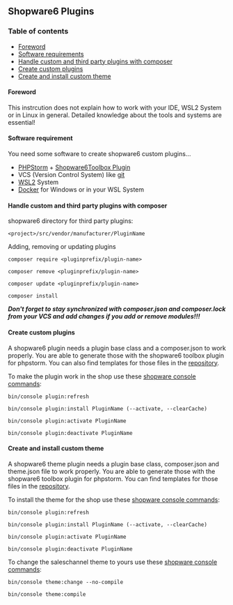 ## Shopware6 Plugins

### Table of contents
 - [Foreword](#Foreword)
 - [Software requirements](#Software-requirements)
 - [Handle custom and third party plugins with composer](#Handle-custom-and-third-party-plugins-with-composer)
 - [Create custom plugins](#Create-custom-plugins)
 - [Create and install custom theme](#Create-and-install-custom-theme)

#### Foreword
 This instrcution does not explain how to work with your IDE, WSL2 System or in Linux in general.
Detailed knowledge about the tools and systems are essential!

#### Software requirement
You need some software to create shopware6 custom plugins...
 - [PHPStorm](https://www.jetbrains.com/de-de/phpstorm/) + [Shopware6Toolbox Plugin](https://plugins.jetbrains.com/plugin/17632-shopware-6-toolbox)
 - VCS (Version Control System) like [git](https://git-scm.com/)
 - [WSL2](https://learn.microsoft.com/de-de/windows/wsl/install) System
 - [Docker](https://www.docker.com/) for Windows or in your WSL System

#### Handle custom and third party plugins with composer
shopware6 directory for third party plugins:

```<project>/src/vendor/manufacturer/PluginName```

Adding, removing or updating plugins

```composer require <pluginprefix/plugin-name>```

```composer remove <pluginprefix/plugin-name>```

```composer update <pluginprefix/plugin-name>```

```composer install```

***Don't forget to stay synchronized with composer.json and composer.lock from your VCS and add changes if you add or remove modules!!!***

#### Create custom plugins
A shopware6 plugin needs a plugin base class and a composer.json to work properly.
You are able to generate those with the shopware6 toolbox plugin for phpstorm.
You can also find templates for those files in the [repository](https://github.com/keanuklennerdev/sw6plugins/tree/main/ConnePluginName).

To make the plugin work in the shop use these [shopware console commands](https://docs.shopware.com/en/shopware-6-en/tutorials-and-faq/shopware-cli):

```bin/console plugin:refresh```

```bin/console plugin:install PluginName (--activate, --clearCache)```

```bin/console plugin:activate PluginName ```

```bin/console plugin:deactivate PluginName ```

#### Create and install custom theme
A shopware6 theme plugin needs a plugin base class, composer.json and theme.json file to work properly.
You are able to generate those with the shopware6 toolbox plugin for phpstorm.
You can find templates for those files in the [repository](https://github.com/keanuklennerdev/sw6plugins/tree/main/ConneThemeName).

To install the theme for the shop use these [shopware console commands](https://docs.shopware.com/en/shopware-6-en/tutorials-and-faq/shopware-cli):

```bin/console plugin:refresh```

```bin/console plugin:install PluginName (--activate, --clearCache)```

```bin/console plugin:activate PluginName ```

```bin/console plugin:deactivate PluginName ```

To change the saleschannel theme to yours use these [shopware console commands](https://docs.shopware.com/en/shopware-6-en/tutorials-and-faq/shopware-cli):

```bin/console theme:change --no-compile```

```bin/console theme:compile```

